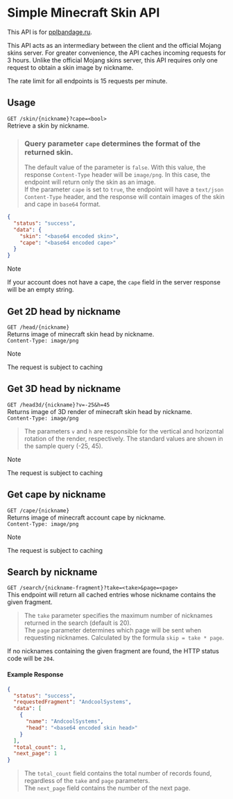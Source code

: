 # Simple Minecraft Skin API
This API is for [pplbandage.ru](https://pplbandage.ru).

This API acts as an intermediary between the client and the official Mojang skins server. For greater convenience, the API caches incoming requests for 3 hours. Unlike the official Mojang skins server, this API requires only one request to obtain a skin image by nickname.    

The rate limit for all endpoints is 15 requests per minute.

## Usage
`GET /skin/{nickname}?cape=<bool>`  
Retrieve a skin by nickname.
> ### Query parameter `cape` determines the format of the returned skin.
> The default value of the parameter is `false`. With this value, the response `Content-Type` header will be `image/png`. In this case, the endpoint will return only the skin as an image.  
> If the parameter `cape` is set to `true`, the endpoint will have a `text/json` `Content-Type` header, and the response will contain images of the skin and cape in `base64` format.
```json
{
  "status": "success",
  "data": {
    "skin": "<base64 encoded skin>",
    "cape": "<base64 encoded cape>"
  }
}
```
> [!NOTE]
> If your account does not have a cape, the `cape` field in the server response will be an empty string.


## Get 2D head by nickname
`GET /head/{nickname}`  
Returns image of minecraft skin head by nickname.  
`Content-Type: image/png`  
> [!NOTE]
> The request is subject to caching


## Get 3D head by nickname
`GET /head3d/{nickname}?v=-25&h=45`  
Returns image of 3D render of minecraft skin head by nickname.  
`Content-Type: image/png`  
> The parameters `v` and `h` are responsible for the vertical and horizontal rotation of the render, respectively. The standard values are shown in the sample query (-25, 45).  

> [!NOTE]
> The request is subject to caching

## Get cape by nickname
`GET /cape/{nickname}`  
Returns image of minecraft account cape by nickname.  
`Content-Type: image/png`  
> [!NOTE]
> The request is subject to caching

## Search by nickname
`GET /search/{nickname-fragment}?take=<take>&page=<page>`  
This endpoint will return all cached entries whose nickname contains the given fragment.

> The `take` parameter specifies the maximum number of nicknames returned in the search (default is 20).  
> The `page` parameter determines which page will be sent when requesting nicknames. Calculated by the formula `skip = take * page`.

If no nicknames containing the given fragment are found, the HTTP status code will be `204`.

#### Example Response
```json
{
  "status": "success",
  "requestedFragment": "AndcoolSystems",
  "data": [
    {
      "name": "AndcoolSystems",
      "head": "<base64 encoded skin head>"
    }
  ],
  "total_count": 1,
  "next_page": 1
}
```
>The `total_count` field contains the total number of records found, regardless of the `take` and `page` parameters.  
>The `next_page` field contains the number of the next page.